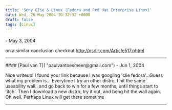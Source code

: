 ```yaml
---
title: 'Sony Clie & Linux (Fedora and Red Hat Enterprise Linux)'
date: Wed, 26 May 2004 10:32:32 +0000
draft: false
tags: [Linux]
---
```



#### 
[]( "") - <time datetime="2004-05-26 18:09:59">May 3, 2004</time>

on a similar conclusion checkout http://osdir.com/Article517.phtml
<hr />
#### 
[Paul van T]( "paulvantoesmeer@gmail.com") - <time datetime="2004-06-28 14:27:59">Jun 1, 2004</time>

Nice writeup! I found your link because I was googling 'clie fedora'...Guess what my problem is... Everytime I try an other distro, I hit the same useability wall.. and go back to win for a few months, until things start to 'itch'. Then I download a new distro, try it out, and beng hit the wall again. Oh well. Perhaps Linux will get there sometime
<hr />
